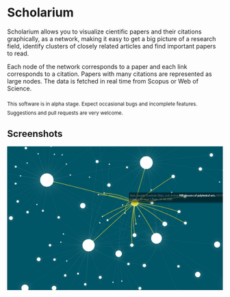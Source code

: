 # Scholarium

Scholarium allows you to visualize cientific papers and their citations
graphically, as a network, making it easy to get a big picture of a research
field, identify clusters of closely related articles and find important papers
to read.

Each node of the network corresponds to a paper and each link corresponds to a
citation. Papers with many citations are represented as large nodes. The data
is fetched in real time from Scopus or Web of Science.

<sub>This software is in alpha stage. Expect occasional bugs and incomplete features. Suggestions and pull requests are very welcome.</sub>

## Screenshots

[![Main screen][screen1th]][screen1]

[screen1]: screenshots/scholarium.png
[screen1th]: screenshots/scholarium.thumb.png
